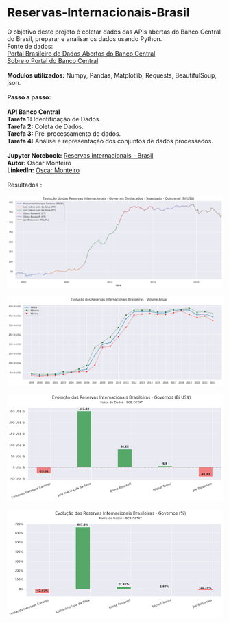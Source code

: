 # Reservas-Internacionais-Brasil
O objetivo deste projeto é coletar dados das APIs abertas do Banco Central do Brasil, preparar e analisar os dados usando Python.
<br>
Fonte de dados:
<br>
[Portal Brasileiro de Dados Abertos do Banco Central](https://www3.bcb.gov.br/sgspub/localizarseries/localizarSeries.do?method=prepararTelaLocalizarSeries)
<br>
[Sobre o Portal do Banco Central](https://dadosabertos.bcb.gov.br/pages/sobre-o-portal)
<br>
<br>
<b>Modulos utilizados:</b> Numpy, Pandas, Matplotlib, Requests, BeautifulSoup, json.
<br>
<br>
<b>Passo a passo:</b>  
<br>
**API Banco Central**
<br>
<b>Tarefa 1:</b> Identificação de Dados.
<br>
<b>Tarefa 2:</b> Coleta de Dados.
<br>
<b>Tarefa 3:</b> Pré-processamento de dados.
<br>
<b>Tarefa 4:</b> Análise e representação dos conjuntos de dados processados.
<br>
<br>
<b>Jupyter Notebook:</b> [Reservas Internacionais - Brasil](https://github.com/MonteiroOscar98/Divida-Externa-Brasil/blob/main/D%C3%ADvida_Externa_Brasil.ipynb)
<br>
<b>Autor:</b> Oscar Monteiro
<br>
<b>LinkedIn:</b> [Oscar Monteiro](https://www.linkedin.com/in/oscarmonteiro98/)
<br>
<br>
Resultados :
<br>
<br>
![1](https://github.com/MonteiroOscar98/Reservas-Internacionais-Brasil/blob/main/README_files/1.png)
<br>
<br>
![2](https://github.com/MonteiroOscar98/Reservas-Internacionais-Brasil/blob/main/README_files/2.png)
<br>
<br>
![3](https://github.com/MonteiroOscar98/Reservas-Internacionais-Brasil/blob/main/README_files/3.png)
<br>
<br>
![4](https://github.com/MonteiroOscar98/Reservas-Internacionais-Brasil/blob/main/README_files/4.png)
